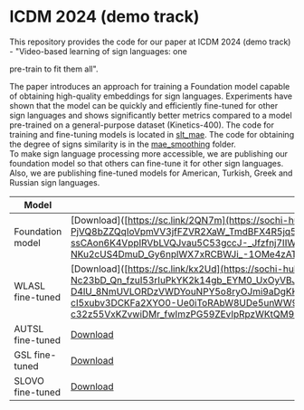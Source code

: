 # ICDM 2024 (demo track)
This repository provides the code for our paper at ICDM 2024 (demo track) - "Video-based learning of sign languages: one

pre-train to fit them all".  

The paper introduces an approach for training a Foundation model capable of obtaining high-quality 
embeddings for sign languages.  Experiments have shown that the model can be quickly and
efficiently fine-tuned for other sign languages and shows significantly better metrics compared 
to a model pre-trained on a general-purpose dataset (Kinetics-400).
The code for training and fine-tuning models is located in [slt_mae](slt_mae). The code for obtaining the degree 
of signs similarity is in the [mae_smoothing](mae_smoothing) folder.  
To make sign language processing more accessible, we are publishing our foundation model so that 
others can fine-tune it for other sign languages. Also, we are publishing fine-tuned
models for American, Turkish, Greek and Russian sign languages.


| Model            | Weights                           |
|------------------|-----------------------------------|
| Foundation model | [Download]([https://sc.link/2QN7m](https://sochi-hub.obs.ru-moscow-1.hc.sbercloud.ru:443/eccv_2024/pretrain.pth?AccessKeyId=RDEYAQXJBQIQUG7P1N26&Expires=1733793819&x-obs-security-token=gQtydS1tb3Njb3ctMYbUA9--IN_fC4YwW77q8LrqNlcxf3AoxgtyAzNWFouuJHFXpZFaJ3sHtWzgg9W8BD2ZaFClF-DRer3N2kC9XX0YVG-IMWVmAa5_NAhinLZ-PjVQ8bZZQqIoVpmVV3jfFZVR2XaW_TmdBFX4R5jq5b4sMTdtYH93HIaSXBNaTd2TLV0ahhQ-IxomUxxE9ce6L5MRYsrj6eQ98H9ek8ShqDhbVfmKfqGPN2ekhffijIWHattfOfC9KToTcSV56uip9zZmY5iwhtbJmi2x_G7dk7TaHidj4TzWlgGBpy2zx1UYT7WHUh1NXFlFymjvtvO1nlxXtXUwX2zBzixTEfi52LmUZgQ2vbVjoxm9oijrbBj8TcdLntQitfcB0elJ0kvMyK6XJ6qUEIqYpimjb-ssCAon6K4VppIRVbLVQJvau5C53gccJ-_Jfzfnj7IIWMsdGxwAex8ZVS-OCSWhDQ71zbttNiRG0k8l2gXN5q_6legwYxqjS8dhLp_Fpc3HIyCgFw6XGWrzJV2ZTuFLwk6992gpWuqbmLOpFDaau1n-tFh5CNQe-UMGcGybhZEW02DgQr2K7ZqxtcN4H310Eo_-0gi7kj1H1pXq7kyy_8lZY_lvv4-NKu2cUS4DmuD_Gy6nplWX7xRCBWJi_-1OMe4zATjvsLSGTHSLGt0esYj0HK52nSAH_eQRiGvnjZeigap7jgu9ac4ap9AW8aVtoS4Jlv0dCrjZx2ZgVn6oskZLw0L_DoQsoroV9TTJX0Gci9xCXZZkH7sLgU5DCbybgvVUGshv5Sdm7A4XvXkwZ9IyoKAsAfJfY1yfBZo1yQi2lTGTi8PYvESvxAvLx6ZAyMxBlp704t5nXrZYmtcFbD73EAkDcQ%3D%3D&Signature=7jtyNeC00Ck/bbn2I%2Bk7UmUT7gQ%3D) |
| WLASL fine-tuned | [Download]([https://sc.link/kx2Ud](https://sochi-hub.obs.ru-moscow-1.hc.sbercloud.ru:443/eccv_2024/wlasl.pt?AccessKeyId=9LR42G7KC74GDPKMZLC1&Expires=1733793846&x-obs-security-token=gQtydS1tb3Njb3ctMYYwf-c0VK05RN2BhIDHt1kMD-CezyaWftPegotU_cxOOKB_iqegWvtEzisKffl84QaswecAoEgi9O48CIs5xxhciwcZaw-Nc23bD_Qn_fzuI53rIuPkYK2k14gb_EYM0_UxOyVBJMqhLa3VpuOFZYDRCMrpQJLmooCyo4Op4NGAglpMHvz0P01OapQ2dTh-0_N4Eih0L57vNU-D4lU_8NmUVLORDzVWDYouNPY5o8ryOJmi9aDgKKAxOAcVoOailYtBDJfdQSf7XvUl6TzWP2aRuDg8WSPt7hUwNU9yTd4mfXcWknry2HFeRwZNFGa9vcMUxmRzhu2WsNoROuTIUQ0qu5EgQBBHQWskVFgGt0DnW1mqFf5jf986WoxkWJ5rnMH8xuSAt0wY6Qsu6O2BGSYGKEMgkTJPyz58a689czrIoW6oRs4DOtE5rAIt8Ow11mFz4NaGK13paZrm_WxbgMSfj_WrPHdw1vDVcB-cI5xubv3DCKFa2XYO0-Ue0iToRAbW8UDe5unWW9ZqPaEHwMu2HgImaDpnf9s3cBNYvIJLahMjMEDWjTOYR43YFdRMzxhmVNW993GqbD_GQN1skxFyG_hJATdNUDBX-PTsOk0Hx4Asvr1uenjSjdvO8Oh3e2OMfsqFoUuEnxrDDPqts5AtEYjOACT0JOnBO1aB9X0QzjYS3iEk2oH_BhYarePRUep9xi-c32z55VxKZvwiDMr_fwImzPG59ZEvIpRpzWKtQM92BkiAztbqLGPH6_rIw3YzFgwm0CCjpUyeROyQrw8G7uA3jJKkSaP5R5k8EdrWQnToNGvL_OpgPn_q49vGOF267IsJNlCsYLRjb6WdRvJG-DMnpR59y6qQbLzJ0mYxLQ%3D%3D&Signature=KIP4WhVlQHUhq7fmm/jDa2R0wrg%3D) |
| AUTSL fine-tuned | [Download](https://sc.link/CJE74) |
| GSL fine-tuned   | [Download](https://sc.link/rV4OF) |
| SLOVO fine-tuned | [Download](https://sc.link/BySDp) |
